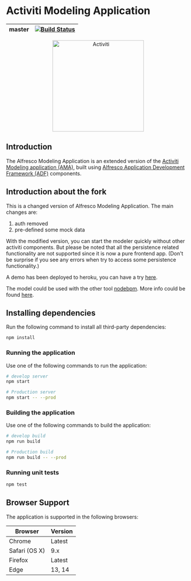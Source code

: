 # Activiti Modeling Application

| master | [![Build Status](https://travis-ci.org/Activiti/activiti-modeling-app.svg?branch=master)](https://travis-ci.org/Activiti/activiti-modeling-app) |
| - | - |

<p align="center">
    <img title="Activiti" width="250px" src="activiti.png" alt="Activiti">
</p>

## Introduction

The Alfresco Modeling Application is an extended version of the [Activiti Modeling application  (AMA)](https://github.com/Activiti/activiti-modeling-app), built using
[Alfresco Application Development Framework (ADF)](https://github.com/Alfresco/alfresco-ng2-components) components.

## Introduction about the fork

This is a changed version of Alfresco Modeling Application. The main changes are:

1. auth removed
2. pre-defined some mock data

With the modified version, you can start the modeler quickly without other activiti components. But please be noted that all the persistence related functionality are not supported since it is now a pure frontend app. (Don't be surprise if you see any errors when try to access some persistence functionality.)

A demo has been deployed to heroku, you can have a try [here](https://node-bpm-modeler.herokuapp.com/).

The model could be used with the other tool [nodebpm](https://github.com/gmlove/nodebpm/). More info could be found [here](https://github.com/gmlove/nodebpm/).

## Installing dependencies

Run the following command to install all third-party dependencies:

```bash
npm install
```

### Running the application

Use one of the following commands to run the application:

```bash
# develop server
npm start

# Production server
npm start -- --prod
```

### Building the application

Use one of the following commands to build the application:

```bash
# develop build
npm run build

# Production build
npm run build -- --prod
```

### Running unit tests

```bash
npm test
```

## Browser Support

The application is supported in the following browsers:

| **Browser**   | **Version** |
| ------------- | ----------- |
| Chrome        | Latest      |
| Safari (OS X) | 9.x         |
| Firefox       | Latest      |
| Edge          | 13, 14      |
